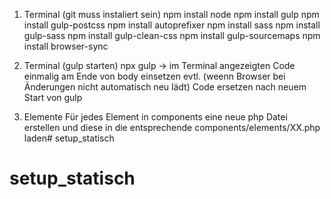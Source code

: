 1. Terminal (git muss instaliert sein)
    npm install node
    npm install gulp
    npm install gulp-postcss
    npm install autoprefixer
    npm install sass
    npm install gulp-sass
    npm install gulp-clean-css
    npm install gulp-sourcemaps
    npm install browser-sync

2. Terminal (gulp starten)
    npx gulp
    -> im Terminal angezeigten Code einmalig am Ende von body einsetzen
        evtl. (weenn Browser bei Änderungen nicht automatisch neu lädt) Code ersetzen nach neuem Start von gulp

3. Elemente
    Für jedes Element in components eine neue php Datei erstellen und diese in die entsprechende components/elements/XX.php laden# setup_statisch
# setup_statisch
